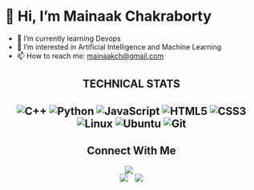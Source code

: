 <h1 style={text-align: center;}>👋 Hi, I’m Mainaak Chakraborty</h1>

- 🌱 I’m currently learning Devops
- 👀 I’m interested in Artificial Intelligence and Machine Learning
- 📫 How to reach me: mainaakch@gmail.com
<div align="center">
  <h2 style={text-align: center;}>TECHNICAL STATS<h2>
    
  ![C++](https://img.shields.io/badge/c++-%2300599C.svg?style=for-the-badge&logo=c%2B%2B&logoColor=white)
  ![Python](https://img.shields.io/badge/python-3670A0?style=for-the-badge&logo=python&logoColor=ffdd54)
  ![JavaScript](https://img.shields.io/badge/javascript-%23323330.svg?style=for-the-badge&logo=javascript&logoColor=%23F7DF1E)
  ![HTML5](https://img.shields.io/badge/html5-%23E34F26.svg?style=for-the-badge&logo=html5&logoColor=white)
  ![CSS3](https://img.shields.io/badge/css3-%231572B6.svg?style=for-the-badge&logo=css3&logoColor=white)
  ![Linux](https://img.shields.io/badge/Linux-FCC624?style=for-the-badge&logo=linux&logoColor=black)
  ![Ubuntu](https://img.shields.io/badge/Ubuntu-E95420?style=for-the-badge&logo=ubuntu&logoColor=white)
  ![Git](https://img.shields.io/badge/git-%23F05033.svg?style=for-the-badge&logo=git&logoColor=white)
</div>
    
<div align="center">
<h2 ><b>Connect With Me</b></h2>
  </div>
<div align="center">

<a href="https://www.linkedin.com/in/mainaak-chakraborty-176396227/"><img src="https://img.shields.io/badge/LinkedIn-0077B5?style=for-the-badge&logo=linkedin&logoColor=white" style="padding-right:2%"/></a>  
<a href="https://www.instagram.com/mainaak_c/"><img src="https://img.shields.io/badge/Instagram-E4405F?style=for-the-badge&logo=instagram&logoColor=white" style="padding-right:2%"/></a> 
<a href="mailto:mainaakch@gmail.com"><img src="https://img.shields.io/badge/Gmail-D14836?style=for-the-badge&logo=gmail&logoColor=white"/></a>

 </div>
